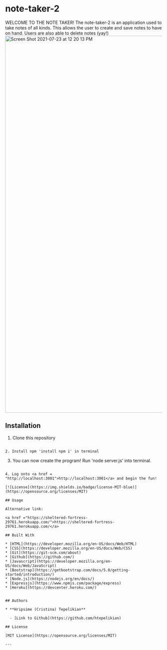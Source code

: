 # note-taker-2

WELCOME TO THE NOTE TAKER!
The note-taker-2 is an application used to take notes of all kinds. This allows the user to create and save notes to have on hand. Users are also able to delete notes (yay!) 
<img width="1209" alt="Screen Shot 2021-07-23 at 12 20 13 PM" src="https://user-images.githubusercontent.com/85534144/126831169-319f3c5b-b9c6-4a14-ba21-e7578007b84e.png">

## Installation

 1. Clone this repository

  ```

 2. Install npm 'install npm i' in terminal

  ```

 3. You can now create the program! Run 'node server.js' into terminal.

  ```

 4. Log onto <a href = "http://localhost:3001">http://localhost:3001</a> and begin the fun!

 [![License](https://img.shields.io/badge/license-MIT-blue)](https://opensource.org/licenses/MIT)

## Usage

Alternative link: 

<a href ="https://sheltered-fortress-29761.herokuapp.com/">https://sheltered-fortress-29761.herokuapp.com/</a>

## Built With

* [HTML](https://developer.mozilla.org/en-US/docs/Web/HTML)
* [CSS](https://developer.mozilla.org/en-US/docs/Web/CSS)
* [Git](https://git-scm.com/about)
* [Github](https://github.com/)
* [Javascript](https://developer.mozilla.org/en-US/docs/Web/JavaScript)
* [Bootstrap](https://getbootstrap.com/docs/5.0/getting-started/introduction/)
* [Node.js](https://nodejs.org/en/docs/)
* [Expressjs](https://www.npmjs.com/package/express)
* [Heroku](https://devcenter.heroku.com/)


## Authors

* **Hripsime (Cristina) Tepelikian** 

    - [Link to Github](https://github.com/htepelikian)

## License
  
 [MIT License](https://opensource.org/licenses/MIT)
  
  ---


